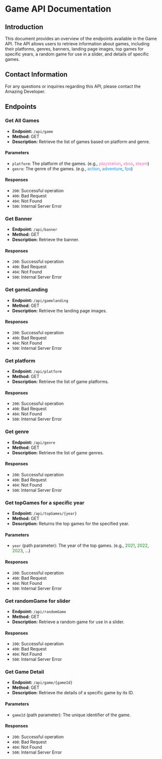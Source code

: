 # Game API Documentation

## Introduction

This document provides an overview of the endpoints available in the Game API. The API allows users to retrieve information about games, including their platforms, genres, banners, landing page images, top games for specific years, a random game for use in a slider, and details of specific games.

## Contact Information

For any questions or inquiries regarding this API, please contact the Amazing Developer.

## Endpoints

### Get All Games

- **Endpoint:** `/api/game`
- **Method:** GET
- **Description:** Retrieve the list of games based on platform and genre.

#### Parameters

- `platform`: The platform of the games. (e.g., <span style="color: #ff69b4;">playstation</span>, <span style="color: #ff69b4;">xbox</span>, <span style="color: #ff69b4;">steam</span>)
- `genre`: The genre of the games. (e.g., <span style="color: #1e90ff;">action</span>, <span style="color: #1e90ff;">adventure</span>, <span style="color: #1e90ff;">fps</span>)

#### Responses

- `200`: Successful operation
- `400`: Bad Request
- `404`: Not Found
- `500`: Internal Server Error

### Get Banner

- **Endpoint:** `/api/banner`
- **Method:** GET
- **Description:** Retrieve the banner.

#### Responses

- `200`: Successful operation
- `400`: Bad Request
- `404`: Not Found
- `500`: Internal Server Error

### Get gameLanding

- **Endpoint:** `/api/gamelanding`
- **Method:** GET
- **Description:** Retrieve the landing page images.

#### Responses

- `200`: Successful operation
- `400`: Bad Request
- `404`: Not Found
- `500`: Internal Server Error

### Get platform

- **Endpoint:** `/api/platform`
- **Method:** GET
- **Description:** Retrieve the list of game platforms.

#### Responses

- `200`: Successful operation
- `400`: Bad Request
- `404`: Not Found
- `500`: Internal Server Error

### Get genre

- **Endpoint:** `/api/genre`
- **Method:** GET
- **Description:** Retrieve the list of game genres.

#### Responses

- `200`: Successful operation
- `400`: Bad Request
- `404`: Not Found
- `500`: Internal Server Error

### Get topGames for a specific year

- **Endpoint:** `/api/topGames/{year}`
- **Method:** GET
- **Description:** Returns the top games for the specified year.

#### Parameters

- `year` (path parameter): The year of the top games. (e.g., <span style="color: #228b22;">2021</span>, <span style="color: #228b22;">2022</span>, <span style="color: #228b22;">2023</span>, ...)

#### Responses

- `200`: Successful operation
- `400`: Bad Request
- `404`: Not Found
- `500`: Internal Server Error

### Get randomGame for slider

- **Endpoint:** `/api/randomGame`
- **Method:** GET
- **Description:** Retrieve a random game for use in a slider.

#### Responses

- `200`: Successful operation
- `400`: Bad Request
- `404`: Not Found
- `500`: Internal Server Error

### Get Game Detail

- **Endpoint:** `/api/game/{gameId}`
- **Method:** GET
- **Description:** Retrieve the details of a specific game by its ID.

#### Parameters

- `gameId` (path parameter): The unique identifier of the game.

#### Responses

- `200`: Successful operation
- `400`: Bad Request
- `404`: Not Found
- `500`: Internal Server Error
